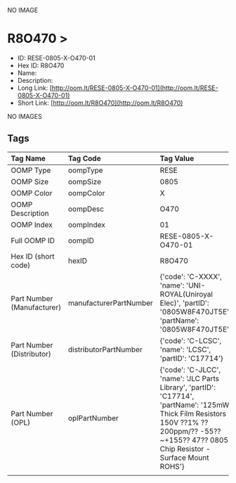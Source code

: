 


  
NO IMAGE  
# R8O470 > 

- ID: RESE-0805-X-O470-01
- Hex ID: R8O470
- Name: 
- Description: 
- Long Link: [http://oom.lt/RESE-0805-X-O470-01](http://oom.lt/RESE-0805-X-O470-01)
- Short Link: [http://oom.lt/R8O470](http://oom.lt/R8O470)
  
NO IMAGES  
## Tags
  

|Tag Name|Tag Code|Tag Value|
| :--- | :--- | :--- |
|OOMP Type|oompType|RESE|
|OOMP Size|oompSize|0805|
|OOMP Color|oompColor|X|
|OOMP Description|oompDesc|O470|
|OOMP Index|oompIndex|01|
|Full OOMP ID|oompID|RESE-0805-X-O470-01|
|Hex ID (short code)|hexID|R8O470|
|Part Number (Manufacturer)|manufacturerPartNumber|{'code': 'C-XXXX', 'name': 'UNI-ROYAL(Uniroyal Elec)', 'partID': '0805W8F470JT5E', 'partName': '0805W8F470JT5E'}|
|Part Number (Distributor)|distributorPartNumber|{'code': 'C-LCSC', 'name': 'LCSC', 'partID': 'C17714'}|
|Part Number (OPL)|oplPartNumber|{'code': 'C-JLCC', 'name': 'JLC Parts Library', 'partID': 'C17714', 'partName': '125mW Thick Film Resistors 150V ??1% ??200ppm/?? -55??~+155?? 47?? 0805  Chip Resistor - Surface Mount ROHS'}|
||||
